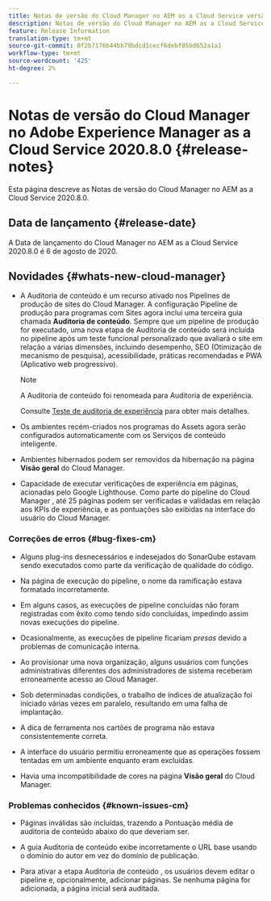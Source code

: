 ```yaml
---
title: Notas de versão do Cloud Manager no AEM as a Cloud Service versão 2020.8.0
description: Notas de versão do Cloud Manager no AEM as a Cloud Service versão 2020.8.0
feature: Release Information
translation-type: tm+mt
source-git-commit: 0f2b7176b44bb79bdcd1cecf6debf05bd652a1a1
workflow-type: tm+mt
source-wordcount: '425'
ht-degree: 2%

---
```



# Notas de versão do Cloud Manager no Adobe Experience Manager as a Cloud Service 2020.8.0 {#release-notes}

Esta página descreve as Notas de versão do Cloud Manager no AEM as a Cloud Service 2020.8.0.

## Data de lançamento {#release-date}

A Data de lançamento do Cloud Manager no AEM as a Cloud Service 2020.8.0 é 6 de agosto de 2020.

## Novidades {#whats-new-cloud-manager}

* A Auditoria de conteúdo é um recurso ativado nos Pipelines de produção de sites do Cloud Manager. A configuração Pipeline de produção para programas com Sites agora inclui uma terceira guia chamada **Auditoria de conteúdo**. Sempre que um pipeline de produção for executado, uma nova etapa de Auditoria de conteúdo será incluída no pipeline após um teste funcional personalizado que avaliará o site em relação a várias dimensões, incluindo desempenho, SEO (Otimização de mecanismo de pesquisa), acessibilidade, práticas recomendadas e PWA (Aplicativo web progressivo).


   >[!NOTE]
   >A Auditoria de conteúdo foi renomeada para Auditoria de experiência.

   Consulte [Teste de auditoria de experiência](/help/implementing/cloud-manager/experience-audit-testing.md) para obter mais detalhes.

* Os ambientes recém-criados nos programas do Assets agora serão configurados automaticamente com os Serviços de conteúdo inteligente.

* Ambientes hibernados podem ser removidos da hibernação na página **Visão geral** do Cloud Manager.

* Capacidade de executar verificações de experiência em páginas, acionadas pelo Google Lighthouse. Como parte do pipeline do Cloud Manager , até 25 páginas podem ser verificadas e validadas em relação aos KPIs de experiência, e as pontuações são exibidas na interface do usuário do Cloud Manager.

### Correções de erros {#bug-fixes-cm}

* Alguns plug-ins desnecessários e indesejados do SonarQube estavam sendo executados como parte da verificação de qualidade do código.

* Na página de execução do pipeline, o nome da ramificação estava formatado incorretamente.

* Em alguns casos, as execuções de pipeline concluídas não foram registradas com êxito como tendo sido concluídas, impedindo assim novas execuções do pipeline.

* Ocasionalmente, as execuções de pipeline ficariam *presas* devido a problemas de comunicação interna.

* Ao provisionar uma nova organização, alguns usuários com funções administrativas diferentes dos administradores de sistema receberam erroneamente acesso ao Cloud Manager.

* Sob determinadas condições, o trabalho de índices de atualização foi iniciado várias vezes em paralelo, resultando em uma falha de implantação.

* A dica de ferramenta nos cartões de programa não estava consistentemente correta.

* A interface do usuário permitiu erroneamente que as operações fossem tentadas em um ambiente enquanto eram excluídas.

* Havia uma incompatibilidade de cores na página **Visão geral** do Cloud Manager.

### Problemas conhecidos {#known-issues-cm}

* Páginas inválidas são incluídas, trazendo a Pontuação média de auditoria de conteúdo abaixo do que deveriam ser.

* A guia Auditoria de conteúdo exibe incorretamente o URL base usando o domínio do autor em vez do domínio de publicação.

* Para ativar a etapa Auditoria de conteúdo , os usuários devem editar o pipeline e, opcionalmente, adicionar páginas. Se nenhuma página for adicionada, a página inicial será auditada.